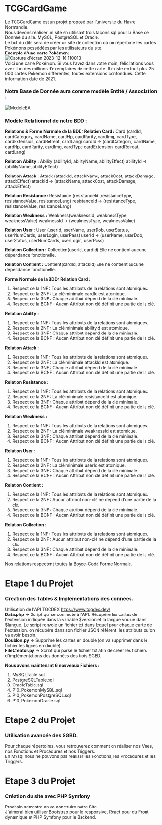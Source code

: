 # TCGCardGame
  Le TCGCardGame est un projet proposé par l'universite du Havre Normandie.  
Nous devons réaliser un site en utilisant trois façons sql pour la Base de Donnée du site.
MySQL, PostgreSQL et Oracle.  
Le but du dite sera de créer un site de collection où on répertorie les cartes Pokémons possédées 
par les utilisateurs du site.  
__Exemple d'une carte Pokémon:__  
![Capture d'écran 2023-12-16 110013](https://github.com/DezJDev/TCGCardGame/assets/144434644/0e408b82-a4b4-46dc-99fe-233203a5d4a9) \
Voici une carte Pokémon. Si vous l’avez dans votre main, 
félicitations vous avez l’un des millions d’exemplaires de 
cette carte. Il existe en tout plus 25 000 cartes Pokémon 
différentes, toutes extensions confondues. Cette 
information date de 2021.  

### Notre Base de Donnée aura comme modèle Entité / Association :
![ModeleEA](https://github.com/DezJDev/TCGCardGame/assets/144434644/2bc51e56-1968-44bb-93e2-34ba25a4c8bb)

### Modèle Relationnel de notre BDD :

__Relations & Forme Normale de la BDD:__
__Relation Card :__
Card (cardId, cardCategory, cardName, cardHp, cardRarity, cardImg, cardType, cardExtension, 
cardRetreat, cardLang)
cardId -> (cardCategory, cardName, cardHp, cardRarity, cardImg, cardType cardExtension, 
cardRetreat, cardLang)

__Relation Ability :__
Ability (abilityId, abilityName, abilityEffect)
abilityId ->(abilityName, abilityEffect)

__Relation Attack :__
Attack (attackId, attackName, attackCost, attackDamage, attackEffect)
attackId -> (attackName, attackCost, attackDamage, attackEffect)

__Relation Resistance :__
Resistance (resistanceId ,resistanceType, resistanceValue, resistanceLang)
resistanceId -> (resistanceType, resistanceValue, resistanceLang)

 __Relation Weakness :__
Weakness(weaknessId, weaknessType, weaknessValue)
weaknessId -> (weaknessType, weaknessValue)

__Relation User :__
User (userId, userName, userDob, userStatus, userNumCards, userLogin, userPass)
userId -> (userName, userDob, userStatus, userNumCards, userLogin, userPass)

__Relation Collection :__
Collection(userId, cardId)
Elle ne contient aucune dépendance fonctionelle.

__Relation Contient :__
Contient(cardId, attackId)
Elle ne contient aucune dépendance fonctionelle.

__Forme Normale de la BDD:__
 __Relation Card :__  
1. Respect de la 1NF : Tous les attributs de la relations sont atomiques.
2. Respect de la 2NF : La clé minimale cardId est atomique.
3. Respect de la 3NF : Chaque attribut dépend de la clé minimale.
4. Respect de la BCNF : Aucun Attribut non clé définit une partie de la clé.

 __Relation Ability :__
1. Respect de la 1NF : Tous les attributs de la relations sont atomiques.
2. Respect de la 2NF : La clé minimale abilityId est atomique.
3. Respect de la 3NF : Chaque attribut dépend de la clé minimale.
4. Respect de la BCNF : Aucun Attribut non clé définit une partie de la clé.
   
 __Relation Attack :__
1. Respect de la 1NF : Tous les attributs de la relations sont atomiques.
2. Respect de la 2NF : La clé minimale attackId est atomique.
3. Respect de la 3NF : Chaque attribut dépend de la clé minimale.
4. Respect de la BCNF : Aucun Attribut non clé définit une partie de la clé.
   
 __Relation Resistance :__
1. Respect de la 1NF : Tous les attributs de la relations sont atomiques.
2. Respect de la 2NF : La clé minimale resistanceId est atomique.
3. Respect de la 3NF : Chaque attribut dépend de la clé minimale.
4. Respect de la BCNF : Aucun Attribut non clé définit une partie de la clé.
   
__Relation Weakness :__
1. Respect de la 1NF : Tous les attributs de la relations sont atomiques.
2. Respect de la 2NF : La clé minimale weaknessId est atomique.
3. Respect de la 3NF : Chaque attribut dépend de la clé minimale.
4. Respect de la BCNF : Aucun Attribut non clé définit une partie de la clé.
   
__Relation User :__
1. Respect de la 1NF : Tous les attributs de la relations sont atomiques.
2. Respect de la 2NF : La clé minimale userId est atomique.
3. Respect de la 3NF : Chaque attribut dépend de la clé minimale.
4. Respect de la BCNF : Aucun Attribut non clé définit une partie de la clé.
   
__Relation Contient :__
 1. Respect de la 1NF : Tous les attributs de la relations sont atomiques.
 2. Respect de la 2NF : Aucun attribut non-clé ne dépend d’une partie de la clé.
 3. Respect de la 3NF : Chaque attribut dépend de la clé minimale.
 4. Respect de la BCNF : Aucun Attribut non clé définit une partie de la clé.

__Relation Collection :__
 1. Respect de la 1NF : Tous les attributs de la relations sont atomiques.
 2. Respect de la 2NF : Aucun attribut non-clé ne dépend d’une partie de la clé.
 3. Respect de la 3NF : Chaque attribut dépend de la clé minimale.
 4. Respect de la BCNF : Aucun Attribut non clé définit une partie de la clé.

Nos relations respectent toutes la Boyce-Codd Forme Normale.

# Etape 1 du Projet
### Création des Tables & Implémentations des données.  
Utilisation de l'API TGCDEX https://www.tcgdex.dev/  
__Data.php__ -> Script qui se connecte à l'API. Récupère les cartes de l'extension indiquée dans la variable $version et la langue voulue dans $langue.
Le script renvoie un fichier txt dans lequel pour chaque carte de l'extension, on récupère dans son fichier JSON référent, les attributs qu'on va avoir besoin.  
__Doublon.py__ -> Supprime les cartes en double (on va supprimer dans le fichier les lignes en double).  
__FileCreator.py__ -> Script qui parse le fichier txt afin de créer les fichiers d'implémentations des données des trois SGBD.  

__Nous avons maintenant 6 nouveaux Fichiers :__  
1. MySQLTable.sql
2. PostgreSQLTable.sql
3. OracleTable.sql
4. P10_PokemonMySQL.sql
5. P10_PokemonPostgreSQL.sql
6. P10_PokemonOracle.sql

# Etape 2 du Projet
### Utilisation avancée des SGBD.
Pour chaque répertoires, vous retrouverez comment on réaliser nos Vues, nos Fonctions et Procédures et nos Triggers.  
En Mysql nous ne pouvons pas réaliser les Fonctions, les Procédures et les Triggers.

# Etape 3 du Projet
### Création du site avec PHP Symfony
Prochain semestre on va construire notre Site.  
J'aimerai bien utiliser Bootstrap pour le responsive, React pour du Front dynamique et PHP Symfony pour le Backend.


